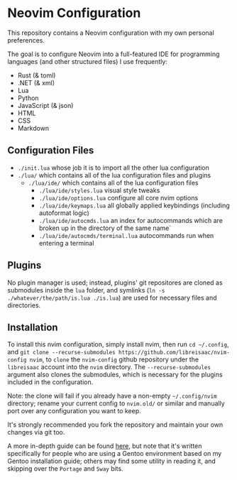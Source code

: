 # Neovim Configuration

This repository contains a Neovim configuration with my own personal preferences.

The goal is to configure Neovim into a full-featured IDE for programming languages (and other structured files) I use frequently:
- Rust (& toml)
- .NET (& xml)
- Lua
- Python
- JavaScript (& json)
- HTML
- CSS
- Markdown

## Configuration Files
- `./init.lua` whose job it is to import all the other lua configuration
- `./lua/` which contains all of the lua configuration files and plugins
    - `./lua/ide/` which contains all of the lua configuration files
        - `./lua/ide/styles.lua` visual style tweaks
        - `./lua/ide/options.lua` configure all core nvim options
        - `./lua/ide/keymaps.lua` all globally applied keybindings (including autoformat logic)
        - `./lua/ide/autocmds.lua` an index for autocommands which are broken up in the directory of the same name`
        - `./lua/ide/autocmds/terminal.lua` autocommands run when entering a terminal

## Plugins
No plugin manager is used; instead, plugins' git repositores are cloned as submodules inside the `lua` folder, and symlinks (`ln -s ./whatever/the/path/is.lua ./is.lua`) are used for necessary files and directories.

## Installation
To install this nvim configuration, simply install nvim, then run `cd ~/.config`, and `git clone --recurse-submodules https://github.com/libreisaac/nvim-config nvim`, to `clone` the `nvim-config` github repository under the `libreisaac` account into the `nvim` directory. The `--recurse-submodules` argument also clones the submodules, which is necessary for the plugins included in the configuration.

Note: the clone will fail if you already have a non-empty `~/.config/nvim` directory; rename your current config to `nvim.old/` or similar and manually port over any configuration you want to keep.

It's strongly recommended you fork the repository and maintain your own changes via git too.

A more in-depth guide can be found [here](./gentoo-guide.md), but note that it's written specifically for people who are using a Gentoo environment based on my Gentoo installation guide; others may find some utility in reading it, and skipping over the `Portage` and `Sway` bits.
